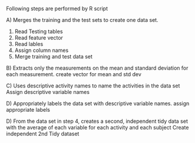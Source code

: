 Following steps are performed by R script 


A) Merges the training and the test sets to create one data set.
1) Read Testing tables
2) Read feature vector
3) Read  lables 
4) Assign column names 
5) Merge training and test data set 

B) Extracts only the measurements on the mean and standard deviation for each measurement.
  create vector for mean and std dev 

C) Uses descriptive activity names to name the activities in the data set
    Assign descriptive variable names

D) Appropriately labels the data set with descriptive variable names.
    assign appropriate labels

D) From the data set in step 4, creates a second, independent tidy data set with the average of each variable for each activity and each subject
    Create independent 2nd Tidy dataset 
